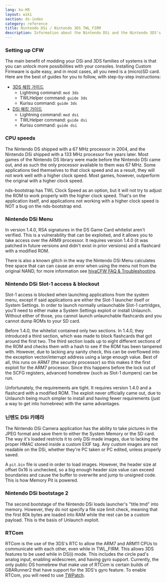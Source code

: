 ```yaml
---
lang: ko-KR
layout: wiki
section: ds-index
category: reference
title: Nintendo DSi / Nintendo 3DS TWL_FIRM
description: Information about the Nintendo DSi and the Nintendo 3DS's TWL_FIRM
---
```


### Setting up CFW
The main benefit of modding your DSi and 3DS families of systems is that you can unlock more possibilities with your consoles. Installing Custom Firmware is quite easy, and in most cases, all you need is a (micro)SD card. Here are the best of guides for you to follow, with step-by-step instructions:

- [3DS 해킹 가이드](https://3ds.hacks.guide)
   - Lightning command: `mod 3ds`
   - TWLHelper command: `guide 3ds`
   - Kurisu command: `guide 3ds`
- [DSi 해킹 가이드](https://dsi.cfw.guide)
   - Lightning command: `mod dsi`
   - TWLHelper command: `guide dsi`
   - Kurisu command: `guide dsi`

### CPU speeds
The Nintendo DS shipped with a 67 MHz processor in 2004, and the Nintendo DSi shipped with a 133 MHz processor five years later. Most games of the Nintendo DS library were made before the Nintendo DSi came out, and as such the only processor available to them was 67 MHz. Some applications tied themselves to that clock speed and as a result, they will not work well with a higher clock speed. Most games, however, outperform the original with a higher clock speed.

nds-bootstrap has TWL Clock Speed as an option, but it will not try to adjust the ROM to work properly with the higher clock speed. That's on the application itself, and applications not working with a higher clock speed is NOT a bug on the nds-bootstrap end.

### Nintendo DSi Menu
In version 1.4.0, RSA signatures in the DS Game Card whitelist aren't verified. This is a vulnerability that can be exploited, and it allows you to take access over the ARM9 processor. It requires version 1.4.0 (it was patched in future versions and didn't exist in prior versions) and a flashcard with a modified ROM.

There is also a known glitch in the way the Nintendo DSi Menu calculates free space that can can cause an error when using the menu not from the original NAND, for more information see [hiyaCFW FAQ & Troubleshooting](../hiyacfw/faq#the-free-space-bug).

### Nintendo DSi Slot-1 access & blockout
Slot-1 access is blocked when launching applications from the system menu, except if said applications are either the Slot-1 launcher itself or System Settings. In order to launch normally unlaunchable Slot-1 cartridges, you'll need to either make a System Settings exploit or install Unlaunch. Without either of those, you cannot launch unlaunchable flashcards and you cannot dump ROMs to your SD card.

Before 1.4.0, the whitelist contained only two sections. In 1.4.0, they introduced a third section, which was made to block flashcards that got around the first two. The third section loads up to eight different sections of the ROM and checks them with a hash to see if the ROM has been tampered with. However, due to lacking any sanity check, this can be overflowed into the exception vector/interrupt address using a large enough value. Best of all, this runs on ARM7 (the security processor) so this makes it the first exploit for the ARM7 processor. Since this happens before the lock out of the SCFG registers, advanced homebrew (such as Slot-1 dumpers) can be run.

Unfortunately, the requirements are tight. It requires version 1.4.0 and a flashcard with a modified ROM. The exploit never officially came out, due to Unlaunch being much simpler to install and having fewer requirements (just a way to get into homebrew) with the same advantages.

### 닌텐도 DSi 카메라
The Nintendo DSi Camera application has the ability to take pictures in the JPEG format and save them to either the System Memory or the SD card. The way it's loaded restricts it to only DSi made images, due to lacking the proper HMAC stored inside a custom EXIF tag. Any custom images are not readable on the DSi, whether they're PC taken or PC edited, unless properly saved.

A `pit.bin` file is used in order to load images. However, the header size at offset 0x16 is unchecked, so a big enough header size value can exceed boundaries and cause the buffer to overwrite and jump to unsigned code. This is how Memory Pit is powered.

### Nintendo DSi bootstage 2
The second bootstage of the Nintendo DSi loads launcher's "title.tmd" into memory. However, they do not specify a file size limit check, meaning that the first 80k bytes are loaded into RAM while the rest can be a custom payload. This is the basis of Unlaunch exploit.

### RTCom
RTCom is the use of the 3DS's RTC to allow the ARM7 and ARM11 CPUs to communicate with each other, even while in TWL_FIRM. This allows 3DS features to be used while in DS(i) mode. This includes the circle pad's analog input, enabling widescreen, and having gyro support. Currently, the only public DS homebrew that make use of RTCom is certain builds of GBARunner2 that have support for the 3DS's gyro feature. To enable RTCom, you will need to use [TWPatch](https://gbatemp.net/threads/542694/).
